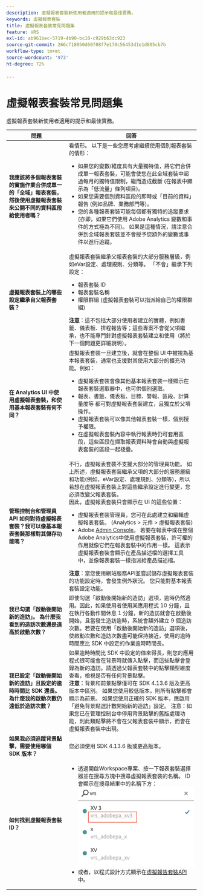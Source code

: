 ```yaml
---
description: 虛擬報表套裝新使用者適用的提示和最佳實務。
keywords: 虛擬報表套裝
title: 虛擬報表套裝常見問題集
feature: VRS
exl-id: ab961bec-5719-4b90-bc10-c929b63dc923
source-git-commit: 266cf18050d60f08f7e170c56453d1e1d805cb7b
workflow-type: tm+mt
source-wordcount: '973'
ht-degree: 72%

---
```


# 虛擬報表套裝常見問題集

虛擬報表套裝新使用者適用的提示和最佳實務。

| 問題 | 回答 |
| --- | --- |
| **我應該將多個報表套裝的實施作業合併成單一的「全域」報表套裝，然後使用虛擬報表套裝來公開不同的資料區段給使用者嗎？** | 看情形。 以下是一些您應考慮繼續使用個別報表套裝的情形：<ul><li>如果您的變數/維度具有大量獨特值，將它們合併成單一報表套裝，可能會使您在此全域套裝中超過每月的獨特值限制，繼而造成截斷 (在報表中顯示為「低流量」條列項目)。</li><li>如果您需要個別資料區段的即時或「目前的資料」報告 (例如品牌、業務部門等)。</li><li>您的各種報表套裝可能每個都有獨特的追蹤要求 (亦即，如果它們使用 Adobe Analytics 變數和事件的方式極為不同)。 如果是這種情況，請注意合併到全域報表套裝並不會授予您額外的變數或事件以進行追蹤。</li></ul> |
| **虛擬報表套裝上的哪些設定繼承自父報表套裝？** | 虛擬報表套裝繼承父報表套裝的大部分服務層級，例如eVar設定、處理規則、分類等。  「不會」繼承下列設定：<ul><li>報表套裝 ID</li><li>報表套裝名稱 </li><li>權限群組 (虛擬報表套裝可以指派給自己的權限群組)</li></ul>**注意**：這不包括大部分使用者建立的實體，例如書籤、儀表板、排程報告等；這些專案不會從父項繼承，也不能專門針對虛擬報表套裝建立和使用（將於下一個問題更詳細說明）。 |
| **在 Analytics UI 中使用虛擬報表套裝，和使用基本報表套裝有何不同？** | 虛擬報表套裝一旦建立後，就會在整個 UI 中被視為基本報表套裝，通常也支援對其使用大部分的擴充功能。例如：<ul><li>虛擬報表套裝會像其他基本報表套裝一樣顯示在報表套裝選取器中，也可供個別選取。</li><li>報表、書籤、儀表板、目標、警報、區段、計算量度等 都可對虛擬報表套裝建立，且獨立於父項操作。</li><li>虛擬報表套裝可以像其他報表套裝一樣，個別授予權限。</li><li>在虛擬報表套裝內容中執行報表時仍可套用區段，這些區段在擷取報表資料時會自動與虛擬報表套裝的區段一起棧疊。</li></ul> |
| **管理控制台和管理員 API 如何對待虛擬報表套裝？我可以像基本報表套裝那樣對其儲存功能嗎？** | 不行，虛擬報表套裝不支援大部分的管理員功能。 如上所述，虛擬報表套裝繼承父項的大部分的服務層級和功能(例如，eVar設定、處理規則、分類等)，所以若想在虛擬報表套裝上對這些繼承設定進行變更，您必須改變父報表套裝。<br>因此，虛擬報表套裝只會顯示在 UI 的這些位置：<ul><li>虛擬報表套裝管理員，您可在此處建立和編輯虛擬報表套裝。 (Analytics > 元件 > 虛擬報表套裝)</li><li>Adobe [Admin Console](https://helpx.adobe.com/enterprise/using/admin-console.html)。 若要在報表中或在整個Adobe Analytics中使用虛擬報表套裝，許可權的作用就像它們在報表套裝中的作用一樣。 這表示虛擬報表套裝會顯示在產品描述檔的選擇工具中，並像報表套裝一樣指派給產品描述檔。</li></ul>**注意**：當您使用網站服務API並嘗試儲存虛擬報表套裝的功能設定時，會發生例外狀況。 您只能對基本報表套裝設定功能。 |
| **我已勾選「啟動後開始新的造訪」。 為什麼我看到的造訪次數還是遠高於啟動次數？** | 即使勾選「啟動後開始新的造訪」選項，逾時仍然適用。因此，如果使用者使用某應用程式 10 分鐘，且在執行各動作間休息 1 分鐘，新的造訪就會在啟動後開始，且當發生造訪逾時，系統會額外建立 9 個造訪次數。若要在使用「啟動後開始新的造訪」選項後，使啟動次數和造訪次數盡可能保持接近，使用的逾時時間應比 SDK 中設定的作業逾時時間長。 |
| **我已設定「啟動後開始新的造訪」且設定的逾時時間比 SDK 還長。 為什麼我的啟動次數仍遠低於造訪次數？** | 如果逾時時間比 SDK 中設定的值來得長，則您的應用程式很可能會在背景時就傳入點擊，而這些點擊會登錄為新的造訪。請透過父報表套裝中的點擊類型維度查看，檢視是否有任何背景點擊。<br>**注意**：背景和前景點擊僅可在 SDK 4.13.6 版及更高版本中區別。 如果您使用較低版本，則所有點擊都會顯示為前景。 如果您使用正確的 SDK 版本，應啟用「避免背景點選計數開始新的造訪」設定。    注意：如果您已在管理控制台中停用背景點擊的舊版處理功能，則此類點擊將不會在父報表套裝中顯示，而會在虛擬報表套裝中出現。 |
| **如果我必須追蹤背景點擊，需要使用哪個 SDK 版本？** | 您必須使用 SDK 4.13.6 版或更高版本。 |
| **如何找到虛擬報表套裝 ID？** | <ul><li>透過開啟Workspace專案、按一下報表套裝選擇器並在搜尋方塊中搜尋虛擬報表套裝的名稱。 ID會顯示在搜尋結果中的名稱下方： <br>![虛擬報表套裝ID](assets/vrs-id.png)</li><li> 或者，以程式設計方式顯示在[虛擬報告套裝API](https://www.adobe.io/apis/experiencecloud/analytics/docs.html#!AdobeDocs/analytics-2.0-apis/master/vrs.md)中。</li></ul> |
